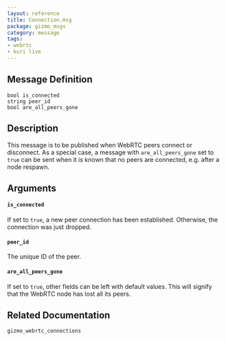 ```yaml
---
layout: reference
title: Connection.msg
package: gizmo_msgs
category: message
tags: 
- webrtc
- kuri live
---
```


## Message Definition
```
bool is_connected
string peer_id
bool are_all_peers_gone
```

## Description

This message is to be published when WebRTC peers connect or disconnect.
As a special case, a message with `are_all_peers_gone` set to `true` can be
sent when it is known that no peers are connected, e.g. after a node respawn.

## Arguments
#### `is_connected`
If set to `true`, a new peer connection has been established. Otherwise, the
connection was just dropped.

#### `peer_id`
The unique ID of the peer.

#### `are_all_peers_gone`
If set to `true`, other fields can be left with default values. This will
signify that the WebRTC node has lost all its peers.

## Related Documentation
``gizmo_webrtc_connections``
